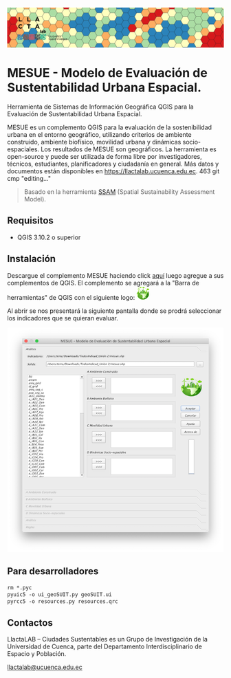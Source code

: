 ![Logo](/mesue.png)

# MESUE - Modelo de Evaluación de Sustentabilidad Urbana Espacial.
Herramienta de Sistemas de Información Geográfica QGIS para la Evaluación de Sustentabilidad Urbana Espacial. 

MESUE es un complemento QGIS para la evaluación de la sostenibilidad urbana en el entorno geográfico, utilizando criterios de ambiente construido, ambiente biofísico, movilidad urbana y dinámicas socio-espaciales. Los resultados de MESUE son geográficos. La herramienta es open-source y puede ser utilizada de forma libre por investigadores, técnicos, estudiantes, planificadores y ciudadanía en general. Más datos y documentos están disponibles en https://llactalab.ucuenca.edu.ec.  463  git cmp "editing..."

> Basado en la herramienta [SSAM](https://github.com/gmassei/SSAM) (Spatial Sustainability Assessment Model).

## Requisitos 
- QGIS 3.10.2 o superior

## Instalación
Descargue el complemento MESUE haciendo click [aquí](https://github.com/llactalab/mesue/raw/master/mesue.zip) luego agregue a sus complementos de QGIS. El complemento se agregará a la "Barra de herramientas" de QGIS con el siguiente logo: ![Logo mesue](/icon2.png)

Al abrir se nos presentará la siguiente pantalla donde se prodrá seleccionar los indicadores que se quieran evaluar.

![Logo](/pantallaMesue.png)

## Para desarrolladores
```
rm *.pyc
pyuic5 -o ui_geoSUIT.py geoSUIT.ui
pyrcc5 -o resources.py resources.qrc
```

## Contactos

LlactaLAB – Ciudades Sustentables es un Grupo de Investigación de la Universidad de Cuenca, parte del Departamento Interdisciplinario de Espacio y Población.

llactalab@ucuenca.edu.ec
